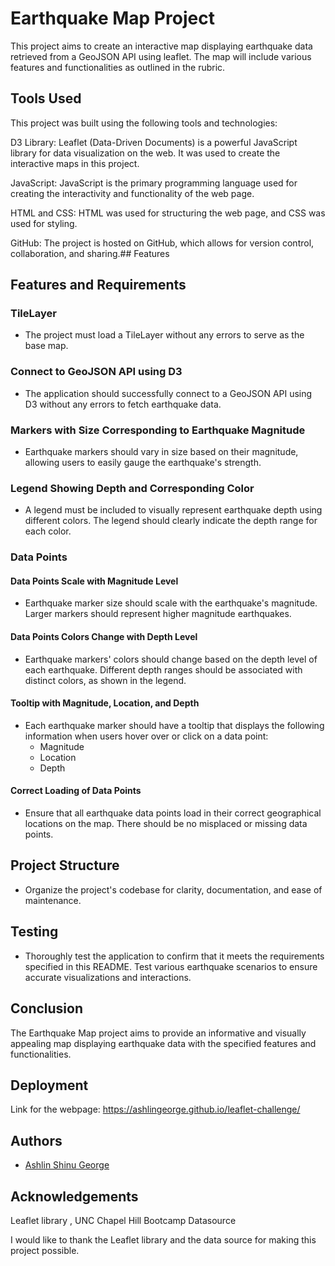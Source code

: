 
#  Earthquake Map Project


This project aims to create an interactive map displaying earthquake data retrieved from a GeoJSON API using leaflet. The map will include various features and functionalities as outlined in the rubric.


## Tools Used

This project was built using the following tools and technologies:

D3 Library: Leaflet (Data-Driven Documents) is a powerful JavaScript library for data visualization on the web. It was used to create the interactive maps in this project.

JavaScript: JavaScript is the primary programming language used for creating the interactivity and functionality of the web page.

HTML and CSS: HTML was used for structuring the web page, and CSS was used for styling.

GitHub: The project is hosted on GitHub, which allows for version control, collaboration, and sharing.## Features
## Features and Requirements

### TileLayer

- The project must load a TileLayer without any errors to serve as the base map.

### Connect to GeoJSON API using D3

- The application should successfully connect to a GeoJSON API using D3 without any errors to fetch earthquake data.

### Markers with Size Corresponding to Earthquake Magnitude

- Earthquake markers should vary in size based on their magnitude, allowing users to easily gauge the earthquake's strength.

### Legend Showing Depth and Corresponding Color

- A legend must be included to visually represent earthquake depth using different colors. The legend should clearly indicate the depth range for each color.

### Data Points

#### Data Points Scale with Magnitude Level

- Earthquake marker size should scale with the earthquake's magnitude. Larger markers should represent higher magnitude earthquakes.

#### Data Points Colors Change with Depth Level

- Earthquake markers' colors should change based on the depth level of each earthquake. Different depth ranges should be associated with distinct colors, as shown in the legend.

#### Tooltip with Magnitude, Location, and Depth

- Each earthquake marker should have a tooltip that displays the following information when users hover over or click on a data point:
  - Magnitude
  - Location
  - Depth

#### Correct Loading of Data Points

- Ensure that all earthquake data points load in their correct geographical locations on the map. There should be no misplaced or missing data points.

## Project Structure

- Organize the project's codebase for clarity, documentation, and ease of maintenance.

## Testing

- Thoroughly test the application to confirm that it meets the requirements specified in this README. Test various earthquake scenarios to ensure accurate visualizations and interactions.

## Conclusion

The Earthquake Map project aims to provide an informative and visually appealing map displaying earthquake data with the specified features and functionalities.

## Deployment

Link for the webpage: https://ashlingeorge.github.io/leaflet-challenge/


## Authors

- [Ashlin Shinu George](https://github.com/ASHLINGEORGE)


## Acknowledgements

Leaflet library , UNC Chapel Hill Bootcamp Datasource

I would like to thank the Leaflet library and the data source for making this project possible.